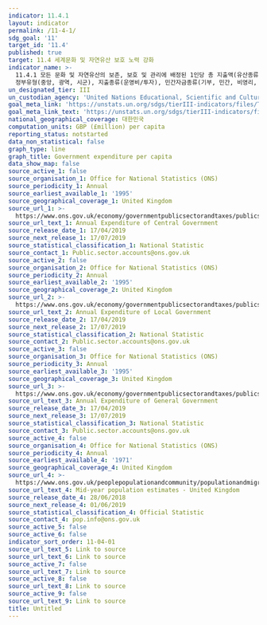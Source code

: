 ```yaml
---
indicator: 11.4.1
layout: indicator
permalink: /11-4-1/
sdg_goal: '11'
target_id: '11.4'
published: true
target: 11.4 세계문화 및 자연유산 보호 노력 강화
indicator_name: >-
  11.4.1 모든 문화 및 자연유산의 보존, 보호 및 관리에 배정된 1인당 총 지출액(유산종류(문화, 자연, 복합, 세계유산센터 등재),
  정부유형(중앙, 광역, 시군), 지출종류(운영비/투자), 민간자금종류(기부, 민간, 비영리, 스폰서)별) 
un_designated_tier: III
un_custodian_agency: 'United Nations Educational, Scientific and Cultural Organization (UNESCO)'
goal_meta_link: 'https://unstats.un.org/sdgs/tierIII-indicators/files/Tier3-11-04-01.pdf'
goal_meta_link_text: 'https://unstats.un.org/sdgs/tierIII-indicators/files/Tier3-11-04-01.pdf'
national_geographical_coverage: 대한민국
computation_units: GBP (£million) per capita
reporting_status: notstarted
data_non_statistical: false
graph_type: line
graph_title: Government expenditure per capita
data_show_map: false
source_active_1: false
source_organisation_1: Office for National Statistics (ONS)
source_periodicity_1: Annual
source_earliest_available_1: '1995'
source_geographical_coverage_1: United Kingdom
source_url_1: >-
  https://www.ons.gov.uk/economy/governmentpublicsectorandtaxes/publicspending/datasets/esatable11annualexpenditureofcentralgovernment
source_url_text_1: Annual Expenditure of Central Government
source_release_date_1: 17/04/2019
source_next_release_1: 17/07/2019
source_statistical_classification_1: National Statistic
source_contact_1: Public.sector.accounts@ons.gov.uk
source_active_2: false
source_organisation_2: Office for National Statistics (ONS)
source_periodicity_2: Annual
source_earliest_available_2: '1995'
source_geographical_coverage_2: United Kingdom
source_url_2: >-
  https://www.ons.gov.uk/economy/governmentpublicsectorandtaxes/publicspending/datasets/esatable11annualexpenditurelocalgovernment
source_url_text_2: Annual Expenditure of Local Government
source_release_date_2: 17/04/2019
source_next_release_2: 17/07/2019
source_statistical_classification_2: National Statistic
source_contact_2: Public.sector.accounts@ons.gov.uk
source_active_3: false
source_organisation_3: Office for National Statistics (ONS)
source_periodicity_3: Annual
source_earliest_available_3: '1995'
source_geographical_coverage_3: United Kingdom
source_url_3: >-
  https://www.ons.gov.uk/economy/governmentpublicsectorandtaxes/publicspending/datasets/esatable11annualexpenditureofgeneralgovernment
source_url_text_3: Annual Expenditure of General Government
source_release_date_3: 17/04/2019
source_next_release_3: 17/07/2019
source_statistical_classification_3: National Statistic
source_contact_3: Public.sector.accounts@ons.gov.uk
source_active_4: false
source_organisation_4: Office for National Statistics (ONS)
source_periodicity_4: Annual
source_earliest_available_4: '1971'
source_geographical_coverage_4: United Kingdom
source_url_4: >-
  https://www.ons.gov.uk/peoplepopulationandcommunity/populationandmigration/populationestimates/timeseries/ukpop/pop
source_url_text_4: Mid-year population estimates - United Kingdom
source_release_date_4: 28/06/2018
source_next_release_4: 01/06/2019
source_statistical_classification_4: Official Statistic
source_contact_4: pop.info@ons.gov.uk
source_active_5: false
source_active_6: false
indicator_sort_order: 11-04-01
source_url_text_5: Link to source
source_url_text_6: Link to source
source_active_7: false
source_url_text_7: Link to source
source_active_8: false
source_url_text_8: Link to source
source_active_9: false
source_url_text_9: Link to source
title: Untitled
---
```

